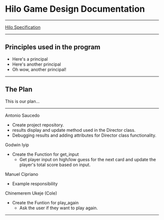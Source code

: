 # Hilo Game Design Documentation

---

[Hilo Specification](https://byui-cse.github.io/cse210-course-competency/abstraction/materials/hilo-specification.html)

---

## Principles used in the program

- Here's a principal
- Here's another principal
- Oh wow, another principal!
<!--To add a principal, start the sentence off with a * and a space followed by your sentence-->

---

## The Plan

This is our plan...

---

Antonio Saucedo

- Create project repository.
- results display and update method used in the Director class.
- Debugging results and adding attributes for Director class functionality.

Godwin Iyip

- Create the Function for get_input
   - Get player input on high/low guess for the next card and update the player's total score based on input.

Manuel Cipriano

- Example responsibility

Chinemerem Ukeje (Cole)

- Create the Funtion for play_again
    - Ask the user if they want to play again.

---
